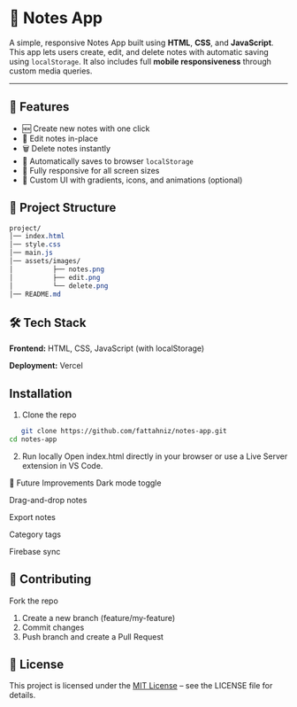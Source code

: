 # 📝 Notes App

A simple, responsive Notes App built using **HTML**, **CSS**, and **JavaScript**. This app lets users create, edit, and delete notes with automatic saving using `localStorage`. It also includes full **mobile responsiveness** through custom media queries.

---

## 🚀 Features

- 🆕 Create new notes with one click
- 📝 Edit notes in-place
- 🗑️ Delete notes instantly
- 💾 Automatically saves to browser `localStorage`
- 📱 Fully responsive for all screen sizes
- 🎨 Custom UI with gradients, icons, and animations (optional)

## 📂 Project Structure
```css
project/
│── index.html
│── style.css
│── main.js
│── assets/images/
│          ├── notes.png
│          ├── edit.png
│          └── delete.png
│── README.md
```

## 🛠️ Tech Stack
**Frontend:** HTML, CSS, JavaScript (with localStorage)

**Deployment:** Vercel 

## Installation
1. Clone the repo
```bash   
   git clone https://github.com/fattahniz/notes-app.git
cd notes-app
```

2. Run locally
Open index.html directly in your browser or use a Live Server extension in VS Code.

🔮 Future Improvements
 Dark mode toggle

 Drag-and-drop notes

 Export notes

 Category tags

 Firebase sync

## 🤝 Contributing
Fork the repo

1. Create a new branch (feature/my-feature)
2. Commit changes
3. Push branch and create a Pull Request

## 📄 License
This project is licensed under the [MIT License](LICENSE) – see the LICENSE
file for details.
